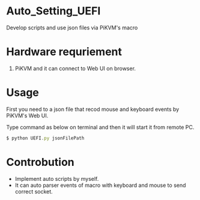 # Auto_Setting_UEFI
Develop scripts and use json files via PiKVM's macro 

# Hardware requriement
1. PiKVM and it can connect to Web UI on browser.

# Usage
First you need to a json file that recod mouse and keyboard events by PiKVM's Web UI.

Type command as below on terminal and then it will start it from remote PC.
```js
$ python UEFI.py jsonFilePath
```

# Controbution
* Implement auto scripts by myself.
* It can auto parser events of macro with keyboard and mouse to send correct socket.
